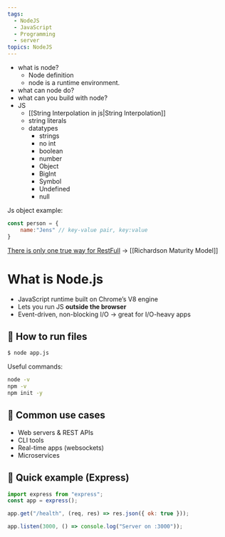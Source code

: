 ```yaml
---
tags:
  - NodeJS
  - JavaScript
  - Programming
  - server
topics: NodeJS
---
```

- what is node?
	- Node definition
	- node is a runtime environment.
- what can node do?
- what can you build with node?
- JS
	- [[String Interpolation in js|String Interpolation]]
	- string literals
	- datatypes
		- strings
		- no int
		- boolean
		- number
		- Object
		- BigInt
		- Symbol
		- Undefined
		- null

Js object example:
```js
const person = {
	name:"Jens" // key-value pair, key:value
}
```

[There is only one true way for RestFull](https://en.wikipedia.org/wiki/Richardson_Maturity_Model) -> [[Richardson Maturity Model]]

# What is Node.js
- JavaScript runtime built on Chrome’s V8 engine
- Lets you run JS **outside the browser**
- Event-driven, non-blocking I/O → great for I/O-heavy apps
## 🔹 How to run files
```bash
$ node app.js
```
Useful commands:
```bash
node -v
npm -v
npm init -y
```
## 🔹 Common use cases
- Web servers & REST APIs
- CLI tools
- Real-time apps (websockets)
- Microservices
## 🔹 Quick example (Express)
```js
import express from "express";
const app = express();

app.get("/health", (req, res) => res.json({ ok: true }));

app.listen(3000, () => console.log("Server on :3000"));
```
